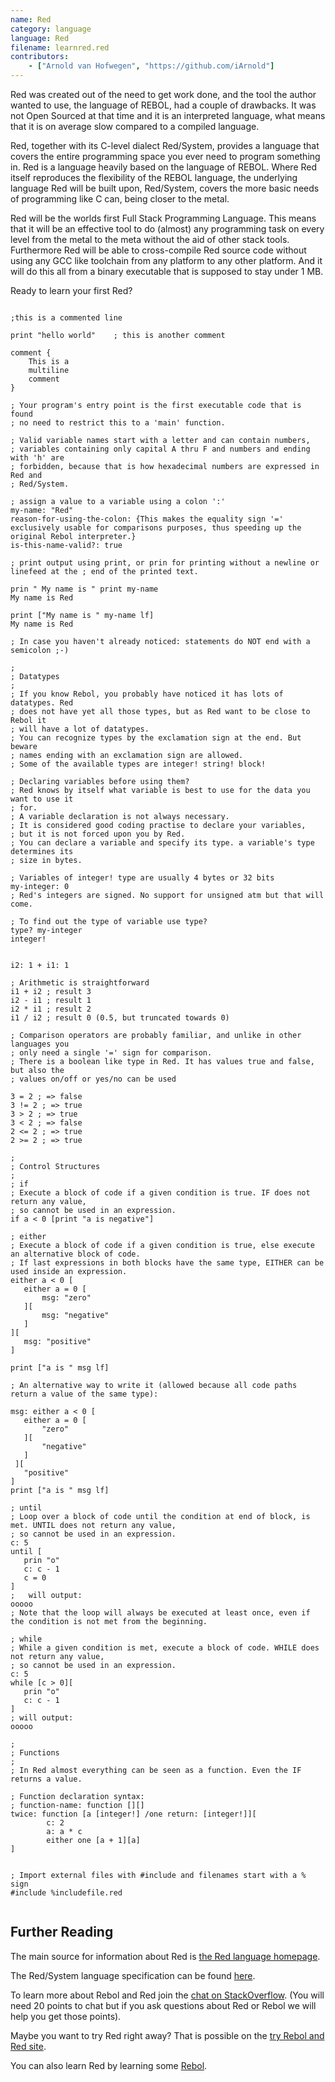 ```yaml
---
name: Red
category: language
language: Red
filename: learnred.red
contributors:
    - ["Arnold van Hofwegen", "https://github.com/iArnold"]
---
```



Red was created out of the need to get work done, and the tool the author wanted to use, the language of REBOL, had a couple of drawbacks. 
It was not Open Sourced at that time and it is an interpreted language, what means that it is on average slow compared to a compiled language.

Red, together with its C-level dialect Red/System, provides a language that covers the entire programming space you ever need to program something in.
Red is a language heavily based on the language of REBOL. Where Red itself reproduces the flexibility of the REBOL language, the underlying language Red will be built upon, 
Red/System, covers the more basic needs of programming like C can, being closer to the metal. 

Red will be the worlds first Full Stack Programming Language. This means that it will be an effective tool to do (almost) any programming task on every level 
from the metal to the meta without the aid of other stack tools. 
Furthermore Red will be able to cross-compile Red source code without using any GCC like toolchain 
from any platform to any other platform. And it will do this all from a binary executable that is supposed to stay under 1 MB.

Ready to learn your first Red?

```Red

;this is a commented line

print "hello world"    ; this is another comment

comment {
    This is a
    multiline
    comment
}

; Your program's entry point is the first executable code that is found
; no need to restrict this to a 'main' function.

; Valid variable names start with a letter and can contain numbers, 
; variables containing only capital A thru F and numbers and ending with 'h' are 
; forbidden, because that is how hexadecimal numbers are expressed in Red and 
; Red/System.

; assign a value to a variable using a colon ':'
my-name: "Red"
reason-for-using-the-colon: {This makes the equality sign '=' exclusively usable for comparisons purposes, thus speeding up the original Rebol interpreter.}
is-this-name-valid?: true

; print output using print, or prin for printing without a newline or linefeed at the ; end of the printed text.

prin " My name is " print my-name
My name is Red

print ["My name is " my-name lf]
My name is Red

; In case you haven't already noticed: statements do NOT end with a semicolon ;-)

;
; Datatypes
;
; If you know Rebol, you probably have noticed it has lots of datatypes. Red 
; does not have yet all those types, but as Red want to be close to Rebol it 
; will have a lot of datatypes.
; You can recognize types by the exclamation sign at the end. But beware 
; names ending with an exclamation sign are allowed. 
; Some of the available types are integer! string! block! 

; Declaring variables before using them? 
; Red knows by itself what variable is best to use for the data you want to use it 
; for. 
; A variable declaration is not always necessary. 
; It is considered good coding practise to declare your variables,
; but it is not forced upon you by Red.
; You can declare a variable and specify its type. a variable's type determines its 
; size in bytes.

; Variables of integer! type are usually 4 bytes or 32 bits
my-integer: 0
; Red's integers are signed. No support for unsigned atm but that will come.

; To find out the type of variable use type?
type? my-integer
integer!


i2: 1 + i1: 1

; Arithmetic is straightforward
i1 + i2 ; result 3
i2 - i1 ; result 1
i2 * i1 ; result 2
i1 / i2 ; result 0 (0.5, but truncated towards 0)

; Comparison operators are probably familiar, and unlike in other languages you 
; only need a single '=' sign for comparison.
; There is a boolean like type in Red. It has values true and false, but also the 
; values on/off or yes/no can be used

3 = 2 ; => false
3 != 2 ; => true
3 > 2 ; => true
3 < 2 ; => false
2 <= 2 ; => true
2 >= 2 ; => true

;
; Control Structures
; 
; if
; Execute a block of code if a given condition is true. IF does not return any value, 
; so cannot be used in an expression.
if a < 0 [print "a is negative"]

; either
; Execute a block of code if a given condition is true, else execute an alternative block of code. 
; If last expressions in both blocks have the same type, EITHER can be used inside an expression.
either a < 0 [
   either a = 0 [
       msg: "zero"
   ][
       msg: "negative"
   ]
][
   msg: "positive"
]

print ["a is " msg lf]

; An alternative way to write it (allowed because all code paths return a value of the same type):

msg: either a < 0 [
   either a = 0 [
       "zero"
   ][
       "negative"
   ]
 ][
   "positive"
]
print ["a is " msg lf]

; until
; Loop over a block of code until the condition at end of block, is met. UNTIL does not return any value, 
; so cannot be used in an expression.
c: 5
until [
   prin "o"
   c: c - 1
   c = 0
]
;   will output:
ooooo
; Note that the loop will always be executed at least once, even if the condition is not met from the beginning.

; while
; While a given condition is met, execute a block of code. WHILE does not return any value, 
; so cannot be used in an expression.
c: 5
while [c > 0][
   prin "o"
   c: c - 1
]
; will output:
ooooo

;
; Functions
;
; In Red almost everything can be seen as a function. Even the IF returns a value.

; Function declaration syntax:
; function-name: function [][]
twice: function [a [integer!] /one return: [integer!]][
        c: 2
        a: a * c
        either one [a + 1][a]
]


; Import external files with #include and filenames start with a % sign
#include %includefile.red


```

## Further Reading

The main source for information about Red is [the Red language homepage](http://www.red-lang.org).  

The Red/System language specification can be found [here](http://static.red-lang.org/red-system-specs-light.html).

To learn more about Rebol and Red join the [chat on StackOverflow](http://chat.stackoverflow.com/rooms/291/rebol-and-red). 
(You will need 20 points to chat but if you ask questions about Red or Rebol we will help you get those points).

Maybe you want to try Red right away? That is possible on the [try Rebol and Red site](http://tryrebol.esperconsultancy.nl).

You can also learn Red by learning some [Rebol](http://www.rebol.com/docs.html). 
